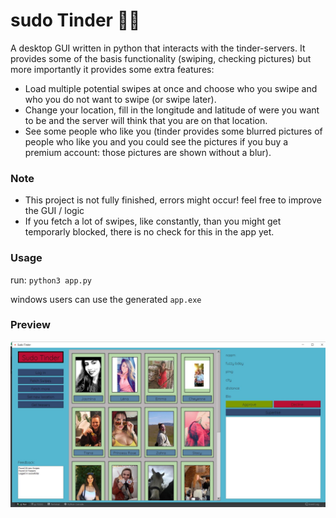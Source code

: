 # sudo Tinder 💃💃
A desktop GUI written in python that interacts with the tinder-servers. It provides some of the basis functionality (swiping, checking pictures) but more importantly it provides some extra features:

* Load multiple potential swipes at once and choose who you swipe and who you do not want to swipe (or swipe later).
* Change your location, fill in the longitude and latitude of were you want to be and the server will think that you are on that location.
* See some people who like you (tinder provides some blurred pictures of people who like you and you could see the pictures if you buy a premium account: those pictures are shown without a blur).

### Note
* This project is not fully finished, errors might occur! feel free to improve the GUI / logic
* If you fetch a lot of swipes, like constantly, than you might get temporarly blocked, there is no check for this in the app yet.

### Usage
run: `python3 app.py` 

windows users can use the generated `app.exe` 

### Preview
![alt text](https://github.com/Sfeeen/sudo-Tinder/blob/master/sudo_tinder.JPG "preview")


